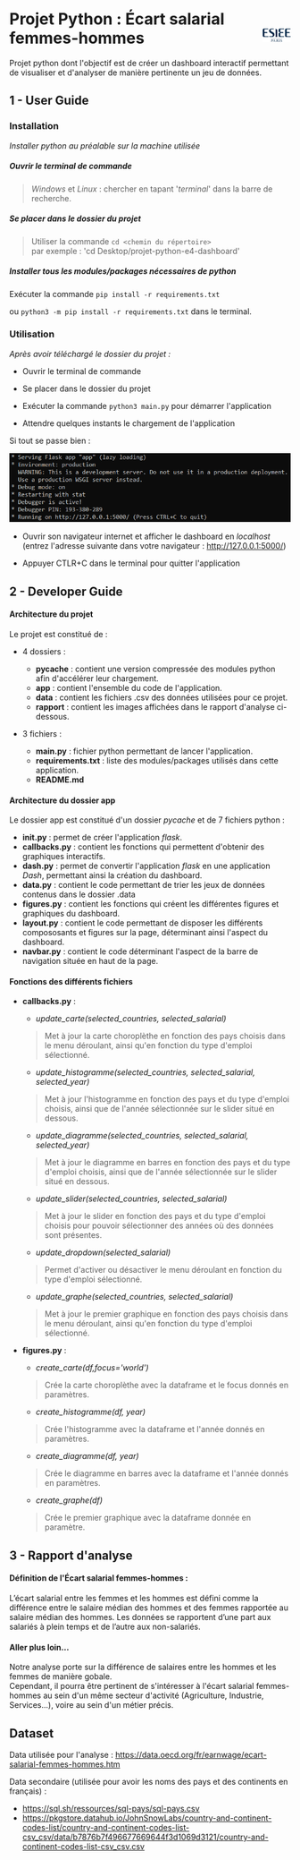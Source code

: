 # Projet Python : Écart salarial femmes-hommes <img align="right" width="10%" height="10%" src="rapport/Logo_ESIEE_Paris.png">

Projet python dont l'objectif est de créer un dashboard interactif permettant de visualiser et d'analyser de manière pertinente un jeu de données.

## 1 - User Guide

### **Installation**

*Installer python au préalable sur la machine utilisée*

##### Ouvrir le terminal de commande

> *Windows* et *Linux* : chercher en tapant '*terminal*' dans la barre de recherche.

##### Se placer dans le dossier du projet

> Utiliser la commande `cd <chemin du répertoire>`
<br/>par exemple : 'cd Desktop/projet-python-e4-dashboard'

##### Installer tous les modules/packages nécessaires de python

Exécuter la commande `pip install -r requirements.txt`

ou `python3 -m pip install -r requirements.txt` dans le terminal.

### **Utilisation**

*Après avoir téléchargé le dossier du projet :*

- Ouvrir le terminal de commande

- Se placer dans le dossier du projet

- Exécuter la commande `python3 main.py` pour démarrer l'application

- Attendre quelques instants le chargement de l'application

Si tout se passe bien :

![CMD](rapport/cmd.PNG)

- Ouvrir son navigateur internet et afficher le dashboard en *localhost* (entrez l'adresse suivante dans votre navigateur : http://127.0.0.1:5000/)

- Appuyer CTLR+C dans le terminal pour quitter l'application

## 2 - Developer Guide

#### Architecture du projet

Le projet est constitué de :

- 4 dossiers :

  - **pycache** : contient une version compressée des modules python afin d'accélérer leur chargement.
  - **app** : contient l'ensemble du code de l'application.
  - **data** : contient les fichiers .csv des données utilisées pour ce projet.
  - **rapport** : contient les images affichées dans le rapport d'analyse ci-dessous.

* 3 fichiers :

  * **main.py** : fichier python permettant de lancer l'application.
  * **requirements.txt** : liste des modules/packages utilisés dans cette application.
  * **README.md**

#### Architecture du dossier **app**

Le dossier app est constitué d'un dossier *pycache* et de 7 fichiers python :

- **init.py** : permet de créer l'application *flask*.
- **callbacks.py** : contient les fonctions qui permettent d'obtenir des graphiques interactifs.
- **dash.py** : permet de convertir l'application *flask* en une application *Dash*, permettant ainsi la création du dashboard.
- **data.py** : contient le code permettant de trier les jeux de données contenus dans le dossier .data
- **figures.py** : contient les fonctions qui créent les différentes figures et graphiques du dashboard.
- **layout.py** : contient le code permettant de disposer les différents compososants et figures sur la page, déterminant ainsi l'aspect du dashboard.
- **navbar.py** : contient le code déterminant l'aspect de la barre de navigation située en haut de la page.

#### Fonctions des différents fichiers

- **callbacks.py** :
  - *update_carte(selected_countries, selected_salarial)*
  > Met à jour la carte choroplèthe en fonction des pays choisis dans le menu déroulant, ainsi qu'en fonction du type d'emploi sélectionné.

  - *update_histogramme(selected_countries, selected_salarial, selected_year)*
  > Met à jour l'histogramme en fonction des pays et du type d'emploi choisis, ainsi que de l'année sélectionnée sur le slider situé en dessous.

  - *update_diagramme(selected_countries, selected_salarial, selected_year)*
  > Met à jour le diagramme en barres en fonction des pays et du type d'emploi choisis, ainsi que de l'année sélectionnée sur le slider situé en dessous.

  - *update_slider(selected_countries, selected_salarial)*
  > Met à jour le slider en fonction des pays et du type d'emploi choisis pour pouvoir sélectionner des années où des données sont présentes.

  - *update_dropdown(selected_salarial)*
  > Permet d'activer ou désactiver le menu déroulant en fonction du type d'emploi sélectionné.

  - *update_graphe(selected_countries, selected_salarial)*
  > Met à jour le premier graphique en fonction des pays choisis dans le menu déroulant, ainsi qu'en fonction du type d'emploi sélectionné.

- **figures.py** :
  - *create_carte(df,focus='world')*
  > Crée la carte choroplèthe avec la dataframe et le focus donnés en paramètres.

  - *create_histogramme(df, year)*
  > Crée l'histogramme avec la dataframe et l'année donnés en paramètres.

  - *create_diagramme(df, year)*
  > Crée le diagramme en barres avec la dataframe et l'année donnés en paramètres.

  - *create_graphe(df)*
  > Crée le premier graphique avec la dataframe donnée en paramètre.

## 3 - Rapport d'analyse

#### Définition de l'Écart salarial femmes-hommes :

L’écart salarial entre les femmes et les hommes est défini comme la différence entre le salaire médian des hommes et des femmes rapportée au salaire médian des hommes. Les données se rapportent d’une part aux salariés à plein temps et de l’autre aux non-salariés.

#### Aller plus loin...

Notre analyse porte sur la différence de salaires entre les hommes et les femmes de manière gobale.
<br/>Cependant, il pourra être pertinent de s'intéresser à l'écart salarial femmes-hommes au sein d'un même secteur d'activité (Agriculture, Industrie, Services...), voire au sein d'un métier précis.

## Dataset

Data utilisée pour l'analyse : https://data.oecd.org/fr/earnwage/ecart-salarial-femmes-hommes.htm

Data secondaire (utilisée pour avoir les noms des pays et des continents en français) :

  - https://sql.sh/ressources/sql-pays/sql-pays.csv
  - https://pkgstore.datahub.io/JohnSnowLabs/country-and-continent-codes-list/country-and-continent-codes-list-csv_csv/data/b7876b7f496677669644f3d1069d3121/country-and-continent-codes-list-csv_csv.csv
